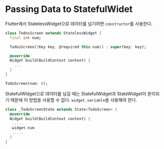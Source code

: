 # Passing Data to StatefulWidet

Flutter에서 StatelessWidget으로 데이터를 넘기려면 `constructor`를 사용한다.



``` dart
class TodosScreen extends StatelessWidget {
  final int num;

  TodosScreen({Key key, @required this.num}) : super(key: key);

  @override
  Widget build(BuildContext context) {
    ...
  }
}

TodoScreen(num: 0);
```



StatefulWIdget으로 데이터를 넘길 때는 StatefulWidget과 StateWidget이 분리되기 때문에 이 방법을 사용할 수 없다. `widget.variable`을 사용해야 한다.



```dart
class _TodoScreenState extends State<TodoScreen> {
  @override
  Widget build(BuildContext context) {
   .....
   widget.num
   .....
  }
}
```

